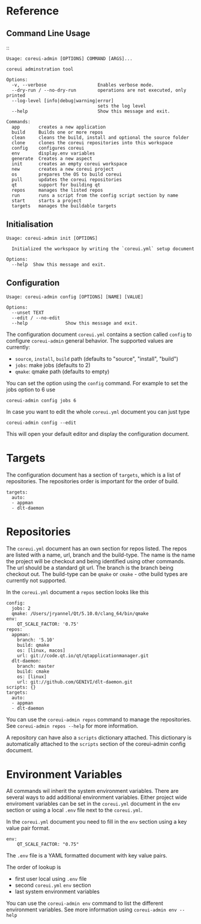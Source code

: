 # Reference


## Command Line Usage


::

    Usage: coreui-admin [OPTIONS] COMMAND [ARGS]...

    coreui adminstration tool

    Options:
      -v, --verbose                   Enables verbose mode.
      --dry-run / --no-dry-run        operations are not executed, only printed
      --log-level [info|debug|warning|error]
                                      sets the log level
      --help                          Show this message and exit.

    Commands:
      app       creates a new application
      build     Builds one or more repos
      clean     cleans the build, install and optional the source folder
      clone     clones the coreui repositories into this workspace
      config    configures coreui
      env       display.env variables
      generate  Creates a new aspect
      init      creates an empty coreui workspace
      new       creates a new coreui project
      os        prepares the OS to build coreui
      pull      updates the coreui repositories
      qt        support for building qt
      repos     manages the listed repos
      run       runs a script from the config script section by name
      start     starts a project
      targets   manages the buildable targets

## Initialisation

    Usage: coreui-admin init [OPTIONS]

      Initialized the workspace by writing the `coreui.yml` setup document

    Options:
      --help  Show this message and exit.

## Configuration

    Usage: coreui-admin config [OPTIONS] [NAME] [VALUE]

    Options:
      --unset TEXT
      --edit / --no-edit
      --help              Show this message and exit.

The configuration document `coreui.yml` contains a section called `config` to configure `coreui-admin` general behavior. The supported values are currently:

- `source`, `install`, `build` path (defaults to "source", "install", "build")
- `jobs`: make jobs (defaults to 2)
- `qmake`: qmake path (defaults to empty)

You can set the option using the `config` command. For example to set the jobs option to 6 use

    coreui-admin config jobs 6

In case you want to edit the whole `coreui.yml` document you can just type

    coreui-admin config --edit

This will open your default editor and display the configuration document.

Targets
=======

The configuration document has a section of `targets`, which is a list of repositories. The repositories order is important for the order of build.

    targets:
      auto:
      - appman
      - dlt-daemon


Repositories
============

The `coreui.yml` document has an own section for repos listed. The repos are listed with a name, url, branch and the build-type. The name is the name the project will be checkout and being identified using other commands. The url should be a standard git url. The branch is the branch being checkout out. The build-type can be `qmake` or `cmake` - othe build types are currently not supported.

In the `coreui.yml` document a `repos` section looks like this

    config:
      jobs: 2
      qmake: /Users/jryannel/Qt/5.10.0/clang_64/bin/qmake
    env:
        QT_SCALE_FACTOR: '0.75'
    repos:
      appman:
        branch: '5.10'
        build: qmake
        os: [linux, macos]
        url: git://code.qt.io/qt/qtapplicationmanager.git
      dlt-daemon:
        branch: master
        build: cmake
        os: [linux]
        url: git://github.com/GENIVI/dlt-daemon.git
    scripts: {}
    targets:
      auto:
      - appman
      - dlt-daemon

You can use the `coreui-admin repos` command to manage the repositories. See `coreui-admin repos --help` for more information.

A repository can have also a `scripts` dictionary attached. This dictionary is automatically attached to the `scripts` section of the coreui-admin config document.


Environment Variables
=====================

All commands wil inherit the system environment variables. There are several ways to add additional environment variables. Either project wide enviroment variables can be set in the `coreui.yml` document in the `env` section or using a local `.env` file next to the `coreui.yml`.

In the `coreui.yml` document you need to fill in the `env` section using a key value pair format.

    env:
        QT_SCALE_FACTOR: "0.75"

The `.env` file is a YAML formatted document with key value pairs.

The order of lookup is

- first user local using `.env` file
- second `coreui.yml` `env` section
- last system environment variables

You can use the `coreui-admin env` command to list the different environment variables. See more information using `coreui-admin env --help`
